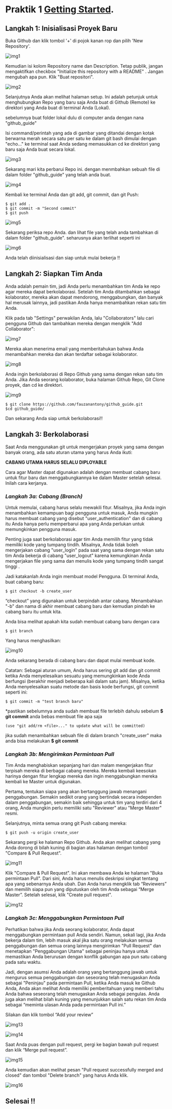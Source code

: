 # Praktik 1 [Getting Started](https://medium.com/@jonathanmines/the-ultimate-github-collaboration-guide-df816e98fb67).

## **Langkah 1: Inisialisasi Proyek Baru**

Buka Github dan klik tombol '+' di pojok kanan rop dan pilih 'New Repository'.

![img1](https://user-images.githubusercontent.com/111025932/184498287-3218f4c1-03fd-4f26-8c1c-544549282638.png)

Kemudian isi kolom Repository name dan Description. Tetap publik, jangan mengaktifkan checkbox "Initialize this repository with a README" . Jangan mengubah apa pun. Klik "Buat repositori".
 
![img2](https://user-images.githubusercontent.com/111025932/184498330-cc2269c1-b2d2-44ac-ab79-4ca0f7ea5e1c.png)
 
Selanjutnya Anda akan melihat halaman setup. Ini adalah petunjuk untuk menghubungkan Repo yang baru saja Anda buat di Github (Remote) ke direktori yang Anda buat di terminal Anda (Lokal).

sebelumnya buat folder lokal dulu di computer anda dengan nana "github_guide"

Isi command/perintah yang ada di gambar yang ditandai dengan kotak berwarna merah secara satu per satu ke dalam git bash dimulai dengan "echo..." ke terminal saat Anda sedang memasukkan cd ke direktori yang baru saja Anda buat secara lokal.

![img3](https://user-images.githubusercontent.com/111025932/184498333-6ba5f267-f367-4e96-aa0c-cfa4acbfb357.png)

Sekarang mari kita perbarui Repo ini. dengan menmbahkan sebuah file di dalam folder "github_guide" yang telah anda buat.

![img4](https://user-images.githubusercontent.com/111025932/184498334-831f4833-9404-4d29-810a-5868267b30af.png)

Kembali ke terminal Anda dan git add, git commit, dan git Push:

```
$ git add .
$ git commit -m "Second commit"
$ git push
```

![img5](https://user-images.githubusercontent.com/111025932/184498339-4e274fec-ff03-4d73-b520-d4cfbf2e6c61.png)

Sekarang periksa repo Anda. dan lihat file yang telah anda tambahkan di dalam folder "github_guide". seharusnya akan terlihat seperti ini

![img6](https://user-images.githubusercontent.com/111025932/184498343-3e8fd867-e7af-4266-b349-d6fbbe3fbe4b.png)

Anda telah diinisialisasi dan siap untuk mulai bekerja !!

## **Langkah 2: Siapkan Tim Anda**

Anda adalah pemain tim, jadi Anda perlu menambahkan tim Anda ke repo agar mereka dapat berkolaborasi. Setelah tim Anda ditambahkan sebagai kolaborator, mereka akan dapat mendorong, menggabungkan, dan banyak hal merusak lainnya, jadi pastikan Anda hanya menambahkan rekan satu tim Anda.

Klik pada tab "Settings" perwakilan Anda, lalu "Collaborators" lalu cari pengguna Github dan tambahkan mereka dengan mengklik "Add Collaborator":

![img7](https://user-images.githubusercontent.com/111025932/184498347-748b4cfd-3cc3-48a9-9189-ade8fc5f1740.png)

Mereka akan menerima email yang memberitahukan bahwa Anda menambahkan mereka dan akan terdaftar sebagai kolaborator.

![img8](https://user-images.githubusercontent.com/111025932/184498349-fce3127c-2751-44f8-ab66-00c2a025c2ed.png)

Anda ingin berkolaborasi di Repo Github yang sama dengan rekan satu tim Anda. Jika Anda seorang kolaborator, buka halaman Github Repo, Git Clone proyek, dan cd ke direktori.
 
![img9](https://user-images.githubusercontent.com/111025932/184498354-170ab7a2-e681-4c59-b517-94c47e1a292f.png)

```
$ git clone https://github.com/fauzanantony/github_guide.git
$cd github_guide/
```
 
Dan sekarang Anda siap untuk berkolaborasi!!

## **Langkah 3: Berkolaborasi**
 
Saat Anda menggunakan git untuk mengerjakan proyek yang sama dengan banyak orang, ada satu aturan utama yang harus Anda ikuti:

**CABANG UTAMA HARUS SELALU DIPLOYABLE**

Cara agar Master dapat digunakan adalah dengan membuat cabang baru untuk fitur baru dan menggabungkannya ke dalam Master setelah selesai. Inilah cara kerjanya.

### *__Langkah 3a: Cabang (Branch)__*

Untuk memulai, cabang harus selalu mewakili fitur. Misalnya, jika Anda ingin menambahkan kemampuan bagi pengguna untuk masuk, Anda mungkin harus membuat cabang yang disebut "user_authentication" dan di cabang itu Anda hanya perlu memperbarui apa yang Anda perlukan untuk memungkinkan pengguna masuk.

Penting juga saat berkolaborasi agar tim Anda memilih fitur yang tidak memiliki kode yang tumpang tindih. Misalnya, Anda tidak boleh mengerjakan cabang "user_login" pada saat yang sama dengan rekan satu tim Anda bekerja di cabang "user_logout" karena kemungkinan Anda mengerjakan file yang sama dan menulis kode yang tumpang tindih sangat tinggi .

Jadi katakanlah Anda ingin membuat model Pengguna. Di terminal Anda, buat cabang baru:

```
$ git checkout -b create_user
```
“checkout” yang digunakan untuk berpindah antar cabang. Menambahkan "-b" dan nama di akhir membuat cabang baru dan kemudian pindah ke cabang baru itu untuk kita.

Anda bisa melihat apakah kita sudah membuat cabang baru dengan cara

```
$ git branch
```
Yang harus menghasilkan:

![img10](https://user-images.githubusercontent.com/111025932/184518567-3e853e89-2892-46e5-b766-60425a9f2337.png)

Anda sekarang berada di cabang baru dan dapat mulai membuat kode.

Catatan: Sebagai aturan umum, Anda harus sering git add dan git commit ketika Anda menyelesaikan sesuatu yang memungkinkan kode Anda berfungsi (berakhir menjadi beberapa kali dalam satu jam). Misalnya, ketika Anda menyelesaikan suatu metode dan basis kode berfungsi, git commit seperti ini:

```
$ git commit -m "test branch baru"
```

*pastikan sebelumnya anda sudah membuat file terlebih dahulu sebelum **$ git commit** anda bebas membuat file apa saja

```
(use "git add/rm <file>..." to update what will be committed)
```

jika sudah menambahkan sebuah file di dalam branch "create_user" maka anda bisa melakukan **$ git commit**

### *__Langkah 3b: Mengirimkan Permintaan Pull__*

Tim Anda menghabiskan sepanjang hari dan malam mengerjakan fitur terpisah mereka di berbagai cabang mereka. Mereka kembali keesokan harinya dengan fitur lengkap mereka dan ingin menggabungkan mereka kembali ke Master untuk digunakan.

Pertama, tentukan siapa yang akan bertanggung jawab menangani penggabungan. Semakin sedikit orang yang bertindak secara independen dalam penggabungan, semakin baik sehingga untuk tim yang terdiri dari 4 orang, Anda mungkin perlu memiliki satu "Reviewer" atau "Merge Master" resmi.

Selanjutnya, minta semua orang git Push cabang mereka:

```
$ git push -u origin create_user
```

Sekarang pergi ke halaman Repo Github. Anda akan melihat cabang yang Anda dorong di bilah kuning di bagian atas halaman dengan tombol "Compare & Pull Request".

![img11](https://user-images.githubusercontent.com/111025932/184518568-76c56ccf-cdf8-46c5-a7cb-fe8c14b6b1fc.png)

Klik "Compare & Pull Request". Ini akan membawa Anda ke halaman "Buka permintaan Pull". Dari sini, Anda harus menulis deskripsi singkat tentang apa yang sebenarnya Anda ubah. Dan Anda harus mengklik tab “Reviewers” ​​dan memilih siapa pun yang diputuskan oleh tim Anda sebagai “Merge Master”. Setelah selesai, klik "Create pull request".

![img12](https://user-images.githubusercontent.com/111025932/184518569-135633d0-f5b3-4173-8264-c9f7f888c5c1.png)

### *__Langkah 3c: Menggabungkan Permintaan Pull__*

Perhatikan bahwa jika Anda seorang kolaborator, Anda dapat menggabungkan permintaan pull Anda sendiri. Namun, sekali lagi, jika Anda bekerja dalam tim, lebih masuk akal jika satu orang melakukan semua penggabungan dan semua orang lainnya mengirimkan "Pull Request" dan menetapkan "Penggabungan Utama" sebagai peninjau hanya untuk memastikan Anda berurusan dengan konflik gabungan apa pun satu cabang pada satu waktu.

Jadi, dengan asumsi Anda adalah orang yang bertanggung jawab untuk mengurus semua penggabungan dan seseorang telah menugaskan Anda sebagai "Peninjau" pada permintaan Pull, ketika Anda masuk ke Github Anda, Anda akan melihat Anda memiliki pemberitahuan yang memberi tahu Anda bahwa seseorang telah menugaskan Anda sebagai pengulas. Anda juga akan melihat bilah kuning yang menunjukkan salah satu rekan tim Anda sebagai “meminta ulasan Anda pada permintaan Pull ini.”

Silakan dan klik tombol “Add your review”

![img13](https://user-images.githubusercontent.com/111025932/184518570-70b4ed13-939d-492c-b508-86df51856528.png)

![img14](https://user-images.githubusercontent.com/111025932/184518571-4bdfb7b8-e310-450c-bc3b-71af6ef141f1.png)

Saat Anda puas dengan pull request, pergi ke bagian bawah pull request dan klik “Merge pull request”.

![img15](https://user-images.githubusercontent.com/111025932/184518572-f8e83280-ace9-4677-bfa6-a9c6f49cf9a6.png)

Anda kemudian akan melihat pesan "Pull request successfully merged and closed" dan tombol "Delete branch" yang harus Anda klik.

![img16](https://user-images.githubusercontent.com/111025932/184518574-8b7fde57-7558-4e26-812d-69c9ea0b1839.png)

## Selesai !!
